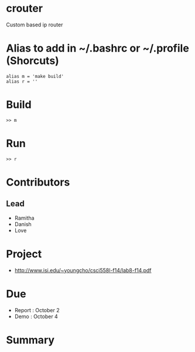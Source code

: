 crouter
=======

Custom based ip router


Alias to add in ~/.bashrc or ~/.profile (Shorcuts)
=================================================
```
alias m = 'make build'
alias r = ''
```

Build
=====
```
>> m
```

Run
==
```
>> r
```

Contributors
===========

Lead
----
* Ramitha
* Danish
* Love

Project
=======
* http://www.isi.edu/~youngcho/csci558l-f14/lab8-f14.pdf

Due
===
* Report : October 2
* Demo   : October 4

Summary
=======
